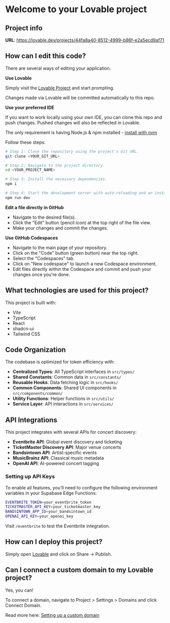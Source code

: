 # Welcome to your Lovable project

## Project info

**URL**: https://lovable.dev/projects/44fa8a40-8512-4999-b86f-e2a5ecd9af71

## How can I edit this code?

There are several ways of editing your application.

**Use Lovable**

Simply visit the [Lovable Project](https://lovable.dev/projects/44fa8a40-8512-4999-b86f-e2a5ecd9af71) and start prompting.

Changes made via Lovable will be committed automatically to this repo.

**Use your preferred IDE**

If you want to work locally using your own IDE, you can clone this repo and push changes. Pushed changes will also be reflected in Lovable.

The only requirement is having Node.js & npm installed - [install with nvm](https://github.com/nvm-sh/nvm#installing-and-updating)

Follow these steps:

```sh
# Step 1: Clone the repository using the project's Git URL.
git clone <YOUR_GIT_URL>

# Step 2: Navigate to the project directory.
cd <YOUR_PROJECT_NAME>

# Step 3: Install the necessary dependencies.
npm i

# Step 4: Start the development server with auto-reloading and an instant preview.
npm run dev
```

**Edit a file directly in GitHub**

- Navigate to the desired file(s).
- Click the "Edit" button (pencil icon) at the top right of the file view.
- Make your changes and commit the changes.

**Use GitHub Codespaces**

- Navigate to the main page of your repository.
- Click on the "Code" button (green button) near the top right.
- Select the "Codespaces" tab.
- Click on "New codespace" to launch a new Codespace environment.
- Edit files directly within the Codespace and commit and push your changes once you're done.

## What technologies are used for this project?

This project is built with:

- Vite
- TypeScript
- React
- shadcn-ui
- Tailwind CSS

## Code Organization

The codebase is optimized for token efficiency with:

- **Centralized Types**: All TypeScript interfaces in `src/types/`
- **Shared Constants**: Common data in `src/constants/`
- **Reusable Hooks**: Data fetching logic in `src/hooks/`
- **Common Components**: Shared UI components in `src/components/common/`
- **Utility Functions**: Helper functions in `src/utils/`
- **Service Layer**: API interactions in `src/services/`

## API Integrations

This project integrates with several APIs for concert discovery:

- **Eventbrite API**: Global event discovery and ticketing
- **TicketMaster Discovery API**: Major venue concerts
- **Bandsintown API**: Artist-specific events
- **MusicBrainz API**: Classical music metadata
- **OpenAI API**: AI-powered concert tagging

### Setting up API Keys

To enable all features, you'll need to configure the following environment variables in your Supabase Edge Functions:

```bash
EVENTBRITE_TOKEN=your_eventbrite_token
TICKETMASTER_API_KEY=your_ticketmaster_key
BANDSINTOWN_APP_ID=your_bandsintown_id
OPENAI_API_KEY=your_openai_key
```

Visit `/eventbrite` to test the Eventbrite integration.

## How can I deploy this project?

Simply open [Lovable](https://lovable.dev/projects/44fa8a40-8512-4999-b86f-e2a5ecd9af71) and click on Share -> Publish.

## Can I connect a custom domain to my Lovable project?

Yes, you can!

To connect a domain, navigate to Project > Settings > Domains and click Connect Domain.

Read more here: [Setting up a custom domain](https://docs.lovable.dev/tips-tricks/custom-domain#step-by-step-guide)
